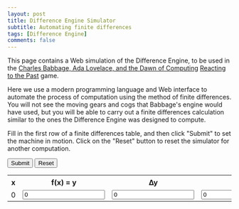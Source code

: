 ```yaml
---
layout: post
title: Difference Engine Simulator
subtitle: Automating finite differences
tags: [Difference Engine]
comments: false
---
```


<script src='../assets/js/difference-engine.js'>
</script>

This page contains a Web simulation of the Difference Engine, to be used in the 
[Charles Babbage, Ada Lovelace, and the Dawn of Computing](https://reactingconsortium.org/games/babbage) 
[Reacting to the Past](https://reactingconsortium.org/WIR-basics) game. 

Here we use a modern programming language and Web interface to automate the process of computation using
the method of finite differences. You will not see the moving gears and cogs that Babbage's engine would 
have used, but you will be able to carry out a finite differences calculation similar to the ones the 
Difference Engine was designed to compute.

Fill in the first row of a finite differences table, and then click "Submit" to set the machine in motion.
Click on the "Reset" button to reset the simulator for another computation.

<div id="difference-engine-holder">
  <button id="btnSubmit" onclick="submit()">Submit</button>
  <button id="btnReset" onclick="reset()">Reset</button>

  <table id="tblFD">
    <tr>
      <th>x</th>
      <th>f(x) = y</th>
      <th>∆y</th>
      <th>∆<sup>2</sup>y</th>
      <th>∆<sup>3</sup>y</th>
      <th>∆<sup>4</sup>y</th>
      <th>∆<sup>5</sup>y</th>
    </tr>
    <tr>
      <td>0</td>
      <td><input type="text" id="inpF0" value="0"></td>
      <td><input type="text" id="inpD1" value="0"></td>
      <td><input type="text" id="inpD2" value="0"></td>
      <td><input type="text" id="inpD3" value="0"></td>
      <td><input type="text" id="inpD4" value="0"></td>
      <td><input type="text" id="inpD5" value="0"></td>
    </tr>
  </table>
</div>

